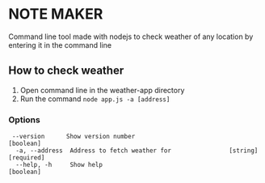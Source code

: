 # NOTE MAKER

Command line tool made with nodejs to check weather of any location by entering it in the command line

## How to check weather

1. Open command line in the weather-app directory
1. Run the command `node app.js -a [address]`

### Options

```
 --version      Show version number                                   [boolean]
  -a, --address  Address to fetch weather for                [string] [required]
  --help, -h     Show help                                             [boolean]
```